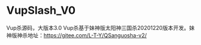 # VupSlash_V0
Vup杀源码，大版本3.0
Vup杀基于妹神版太阳神三国杀20201220版本开发。妹神版神杀地址：https://gitee.com/L-T-Y/QSanguosha-v2/